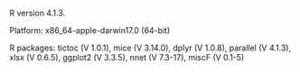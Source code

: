 R version 4.1.3.

Platform: x86_64-apple-darwin17.0 (64-bit)

R packages: tictoc (V 1.0.1), mice (V 3.14.0), dplyr (V 1.0.8), parallel (V 4.1.3), xlsx (V 0.6.5), ggplot2 (V 3.3.5), nnet (V 7.3-17), miscF (V 0.1-5)